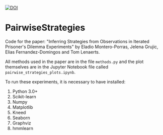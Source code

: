 [![DOI](https://zenodo.org/badge/436012651.svg)](https://zenodo.org/badge/latestdoi/436012651)
# PairwiseStrategies
Code for the paper: "Inferring Strategies from Observations in Iterated Prisoner's Dilemma Experiments" by Eladio Montero-Porras, Jelena Grujic, Elias Fernandez-Domingos and Tom Lenaerts.

All methods used in the paper are in the file `methods.py` and the plot themselves are in the Jupyter Notebook file called `pairwise_strategies_plots.ipynb`.

To run these experiments, it is necessary to have installed:

1. Python 3.0+
2. Scikit-learn
3. Numpy
4. Matplotlib
5. Kneed
6. Seaborn
7. Graphviz
8. hmmlearn




